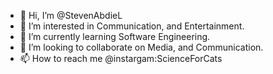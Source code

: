 - 👋 Hi, I’m @StevenAbdieL
- 👀 I’m interested in Communication, and Entertainment.
- 🌱 I’m currently learning Software Engineering.
- 💞️ I’m looking to collaborate on Media, and Communication.
- 📫 How to reach me @instargam:ScienceForCats

<!---
StevenAbdieL/StevenAbdieL is a ✨ special ✨ repository because its `README.md` (this file) appears on your GitHub profile.
You can click the Preview link to take a look at your changes.
--->
